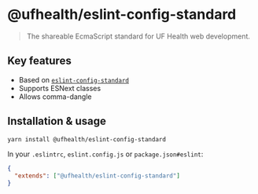 # @ufhealth/eslint-config-standard

> The shareable EcmaScript standard for UF Health web development.

## Key features

- Based on [`eslint-config-standard`](https://github.com/standard/eslint-config-standard)
- Supports ESNext classes
- Allows comma-dangle

## Installation & usage

```bash
yarn install @ufhealth/eslint-config-standard
```

In your `.eslintrc`, `eslint.config.js` or `package.json#eslint`:

```json
{
  "extends": ["@ufhealth/eslint-config-standard"]
}
```
